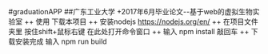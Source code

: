 #graduationAPP
##广东工业大学
+2017年6月毕业论文--基于web的虚拟生物实验室
++ 使用 下载本项目
++ 安装nodejs https://nodejs.org/en/
++ 在项目文件夹里  按住shift+鼠标右键  在此处打开命令窗口
++ 输入   npm install    敲回车
++ 下载安装完成  输入  npm run build 
